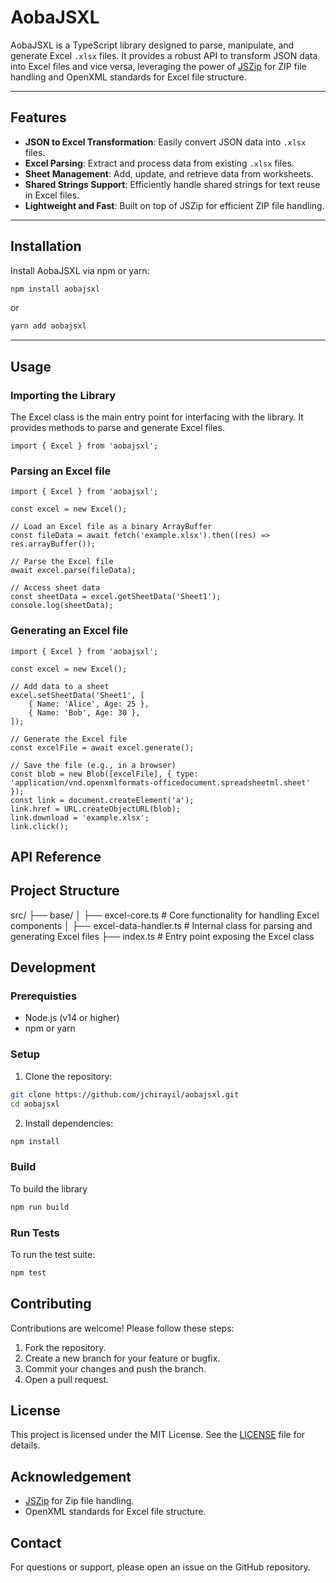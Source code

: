 # AobaJSXL

AobaJSXL is a TypeScript library designed to parse, manipulate, and generate Excel `.xlsx` files. It provides a robust API to transform JSON data into Excel files and vice versa, leveraging the power of [JSZip](https://stuk.github.io/jszip/) for ZIP file handling and OpenXML standards for Excel file structure.

---

## Features

- **JSON to Excel Transformation**: Easily convert JSON data into `.xlsx` files.
- **Excel Parsing**: Extract and process data from existing `.xlsx` files.
- **Sheet Management**: Add, update, and retrieve data from worksheets.
- **Shared Strings Support**: Efficiently handle shared strings for text reuse in Excel files.
- **Lightweight and Fast**: Built on top of JSZip for efficient ZIP file handling.

---

## Installation

Install AobaJSXL via npm or yarn:

```bash
npm install aobajsxl
```
or
```bash
yarn add aobajsxl
```

---

## Usage

### Importing the Library

The Excel class is the main entry point for interfacing with the library. It provides methods to parse and generate Excel files.

```
import { Excel } from 'aobajsxl';
```

### Parsing an Excel file

```
import { Excel } from 'aobajsxl';

const excel = new Excel();

// Load an Excel file as a binary ArrayBuffer
const fileData = await fetch('example.xlsx').then((res) => res.arrayBuffer());

// Parse the Excel file
await excel.parse(fileData);

// Access sheet data
const sheetData = excel.getSheetData('Sheet1');
console.log(sheetData);
```

### Generating an Excel file

```
import { Excel } from 'aobajsxl';

const excel = new Excel();

// Add data to a sheet
excel.setSheetData('Sheet1', [
    { Name: 'Alice', Age: 25 },
    { Name: 'Bob', Age: 30 },
]);

// Generate the Excel file
const excelFile = await excel.generate();

// Save the file (e.g., in a browser)
const blob = new Blob([excelFile], { type: 'application/vnd.openxmlformats-officedocument.spreadsheetml.sheet' });
const link = document.createElement('a');
link.href = URL.createObjectURL(blob);
link.download = 'example.xlsx';
link.click();
```

## API Reference

## Project Structure

src/
├── base/
│   ├── excel-core.ts          # Core functionality for handling Excel components
│   ├── excel-data-handler.ts  # Internal class for parsing and generating Excel files
├── index.ts                   # Entry point exposing the Excel class

## Development

### Prerequisties

* Node.js (v14 or higher)
* npm or yarn

### Setup

1. Clone the repository:

```bash
git clone https://github.com/jchirayil/aobajsxl.git
cd aobajsxl
```

2. Install dependencies:

```bash
npm install
```

### Build

To build the library

```bash
npm run build
```

### Run Tests

To run the test suite:

```bash
npm test
```

## Contributing

Contributions are welcome! Please follow these steps:

1. Fork the repository.
2. Create a new branch for your feature or bugfix.
3. Commit your changes and push the branch.
4. Open a pull request.

## License

This project is licensed under the MIT License. See the [LICENSE](LICENSE) file for details.

## Acknowledgement

* [JSZip](https://stuk.github.io/jszip) for Zip file handling.
* OpenXML standards for Excel file structure.

## Contact

For questions or support, please open an issue on the GitHub repository.